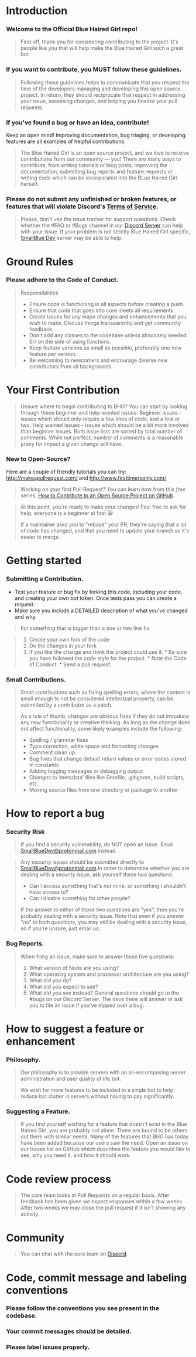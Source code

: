 # Introduction

### Welcome to the Official Blue Haired Girl repo!

>First off, thank you for considering contributing to the project. It's people like you that will help make the Blue Haired Girl such a great bot.

### If you want to contribute, you MUST follow these guidelines.

>Following these guidelines helps to communicate that you respect the time of the developers managing and developing this open source project. In return, they should reciprocate that respect in addressing your issue, assessing changes, and helping you finalize your pull requests.

### If you've found a bug or have an idea, contribute!

Keep an open mind! Improving documentation, bug triaging, or developing features are all examples of helpful contributions.

> The Blue Haired Girl is an open source project, and we love to receive contributions from our community — you! There are many ways to contribute, from writing tutorials or blog posts, improving the documentation, submitting bug reports and feature requests or writing code which can be incorporated into the BLue Haired Girl herself.

### Please do not submit any unfinished or broken features, or features that will violate Discord's [Terms of Service](https://discord.com/terms).

> Please, don't use the issue tracker for support questions. Check whether the #FAQ or #Bugs channel in our [Discord Server](https://discord.gg/FqbRWkgfcT) can help with your issue. If your problem is not strictly Blue Haired Girl specific, [SmallBlue Dev](https://discord.gg/xHYUwSgpwQ) server may be able to help.

# Ground Rules
### Please adhere to the Code of Conduct.

> Responsibilities
> * Ensure code is functioning in all aspects before creating a push.
> * Ensure that code that goes into core meets all requirements.
> * Create issues for any major changes and enhancements that you wish to make. Discuss things transparently and get community feedback.
> * Don't add any classes to the codebase unless absolutely needed. Err on the side of using functions.
> * Keep feature versions as small as possible, preferably one new feature per version.
> * Be welcoming to newcomers and encourage diverse new contributors from all backgrounds.

# Your First Contribution

> Unsure where to begin contributing to BHG? You can start by looking through these beginner and help-wanted issues:
> Beginner issues - issues which should only require a few lines of code, and a test or two.
> Help wanted issues - issues which should be a bit more involved than beginner issues.
> Both issue lists are sorted by total number of comments. While not perfect, number of comments is a reasonable proxy for impact a given change will have.

### New to Open-Source?
Here are a couple of friendly tutorials you can try: http://makeapullrequest.com/ and http://www.firsttimersonly.com/

> Working on your first Pull Request? You can learn how from this *free* series, [How to Contribute to an Open Source Project on GitHub](https://egghead.io/series/how-to-contribute-to-an-open-source-project-on-github).

>At this point, you're ready to make your changes! Feel free to ask for help; everyone is a beginner at first :smile_cat:
>
>If a maintainer asks you to "rebase" your PR, they're saying that a lot of code has changed, and that you need to update your branch so it's easier to merge.

# Getting started
### Submitting a Contribution.

* Test your feature or bug fix by forking this code, including your code, and creating your own bot token. Once tests pass you can create a request.
* Make sure you include a DETAILED description of what you've changed and why.

>For something that is bigger than a one or two line fix:

>1. Create your own fork of the code
>2. Do the changes in your fork
>3. If you like the change and think the project could use it:
    * Be sure you have followed the code style for the project.
    * Note the Code of Conduct.
    * Send a pull request.

### Small Contributions.

> Small contributions such as fixing spelling errors, where the content is small enough to not be considered intellectual property, can be submitted by a contributor as a patch.
>
>As a rule of thumb, changes are obvious fixes if they do not introduce any new functionality or creative thinking. As long as the change does not affect functionality, some likely examples include the following:
>* Spelling / grammar fixes
>* Typo correction, white space and formatting changes
>* Comment clean up
>* Bug fixes that change default return values or error codes stored in constants
>* Adding logging messages or debugging output
>* Changes to ‘metadata’ files like Gemfile, .gitignore, build scripts, etc.
>* Moving source files from one directory or package to another

# How to report a bug
### Security Risk

> If you find a security vulnerability, do NOT open an issue. Email SmallBlueDev@protonmail.com instead.

> Any security issues should be submitted directly to SmallBlueDev@protonmail.com
> In order to determine whether you are dealing with a security issue, ask yourself these two questions:
> * Can I access something that's not mine, or something I shouldn't have access to?
> * Can I disable something for other people?
>
> If the answer to either of those two questions are "yes", then you're probably dealing with a security issue. Note that even if you answer "no" to both questions, you may still be dealing with a security issue, so if you're unsure, just email us.

### Bug Reports.

> When filing an issue, make sure to answer these five questions:
>
> 1. What version of Node are you using?
> 2. What operating system and processor architecture are you using?
> 3. What did you do?
> 4. What did you expect to see?
> 5. What did you see instead?
> General questions should go to the #bugs on our Discord Server. The devs there will answer or ask you to file an issue if you've tripped over a bug.

# How to suggest a feature or enhancement
### Philosophy.

> Our philosophy is to provide servers with an all-encompasing server administration and user quality of life bot.
>
> We wish for more features to be included in a single bot to help reduce bot clutter in servers without having to pay significantly.

### Suggesting a Feature.

> If you find yourself wishing for a feature that doesn't exist in the Blue Haired Girl, you are probably not alone. There are bound to be others out there with similar needs. Many of the features that BHG has today have been added because our users saw the need. Open an issue on our issues list on GitHub which describes the feature you would like to see, why you need it, and how it should work.

# Code review process

> The core team looks at Pull Requests on a regular basis.
> After feedback has been given we expect responses within a few weeks. After two weeks we may close the pull request if it isn't showing any activity.

# Community

> You can chat with the core team on [Disocrd](https://discord.gg/FqbRWkgfcT).

# Code, commit message and labeling conventions

### Please follow the conventions you see present in the codebase.

### Your commit messages should be detailed.

### Please label issues properly.

